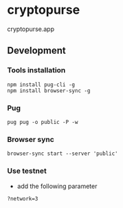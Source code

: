 # cryptopurse
cryptopurse.app

## Development
### Tools installation
```
npm install pug-cli -g
npm install browser-sync -g
```

### Pug
```
pug pug -o public -P -w
```

### Browser sync
```
browser-sync start --server 'public'
```

### Use testnet
- add the following parameter

```
?network=3
```
